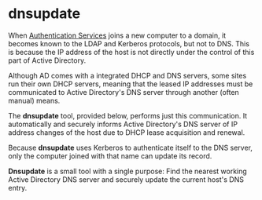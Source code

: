 # dnsupdate
When [Authentication Services](https://www.oneidentity.com/products/authentication-services/) joins a new computer to a domain, it becomes known to the LDAP and Kerberos protocols, but not to DNS. This is because the IP address of the host is not directly under the control of this part of Active Directory.

Although AD comes with a integrated DHCP and DNS servers, some sites run their own DHCP servers, meaning that the leased IP addresses must be communicated to Active Directory's DNS server through another (often manual) means.

The **dnsupdate** tool, provided below, performs just this communication. It automatically and securely informs Active Directory's DNS server of IP address changes of the host due to DHCP lease acquisition and renewal.

Because **dnsupdate** uses Kerberos to authenticate itself to the DNS server, only the computer joined with that name can update its record.

**Dnsupdate** is a small tool with a single purpose: Find the nearest working Active Directory DNS server and securely update the current host's DNS entry.
